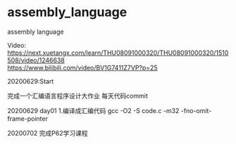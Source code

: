 # assembly_language
assembly language

Video:  
https://next.xuetangx.com/learn/THU08091000320/THU08091000320/1510508/video/1246638     
https://www.bilibili.com/video/BV1G7411Z7VP?p=25

20200629:Start

完成一个汇编语言程序设计大作业
每天代码commit

20200629 day01
1.编译成汇编代码 gcc -O2 -S code.c -m32 -fno-omit-frame-pointer

20200702
完成P62学习课程
